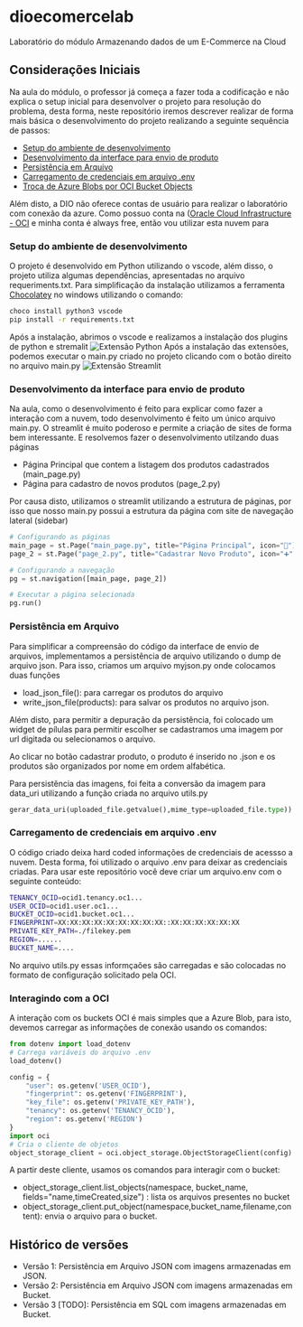 # dioecomercelab
Laboratório do módulo Armazenando dados de um E-Commerce na Cloud

## Considerações Iniciais
Na aula do módulo, o professor já começa a fazer toda a codificação e não explica o setup inicial para desenvolver o projeto para resolução do problema, desta forma, neste repositório iremos descrever realizar de forma mais básica o desenvolvimento do projeto realizando a seguinte sequência de passos:
* [Setup do ambiente de desenvolvimento](#setup)
* [Desenvolvimento da interface para envio de produto](#stramlit)
* [Persistência em Arquivo](#json)
* [Carregamento de credenciais em arquivo .env](#dotenv)
* [Troca de Azure Blobs por OCI Bucket Objects](#oci)

Além disto, a DIO não oferece contas de usuário para realizar o laboratório com conexão da azure. Como possuo conta na ([Oracle Cloud Infrastructure - OCI](https://cloud.oracle.com/) e minha conta é always free, então vou utilizar esta nuvem para 

### Setup do ambiente de desenvolvimento
O projeto é desenvolvido em Python utilizando o vscode, além disso, o projeto utiliza algumas dependências, apresentadas no arquivo requeriments.txt. Para simplificação da instalação utilizamos a ferramenta [Chocolatey](https://chocolatey.org) no windows utilizando o comando:
```sh
choco install python3 vscode
pip install -r requirements.txt
```
Após a instalação, abrimos o vscode e realizamos a instalação dos plugins de python e stremalit
![Extensão Python](https://us-east-2-prod-datasource-bucket.s3.us-east-2.amazonaws.com/uploads/302d3364e0134f43e909c34b77ef948b.png)
Após a instalação das extensões, podemos executar o main.py criado no projeto clicando com o botão direito no arquivo main.py
![Extensão Streamlit](https://global.discourse-cdn.com/streamlit/original/3X/2/5/25dabc428d925c445c6c6384744208a1c6b96284.png)

### Desenvolvimento da interface para envio de produto
Na aula, como o desenvolvimento é feito para explicar como fazer a interação com a nuvem, todo desenvolvimento é feito um único arquivo main.py. O streamlit é muito poderoso e permite a criação de sites de forma bem interessante. E resolvemos fazer o desenvolvimento utilzando duas páginas
* Página Principal que contem a listagem dos produtos cadastrados (main_page.py)
* Página para cadastro de novos produtos (page_2.py)

Por causa disto, utilizamos o streamlit utilizando a estrutura de páginas, por isso que nosso main.py possui a estrutura da página com site de navegação lateral (sidebar)
```python
# Configurando as páginas
main_page = st.Page("main_page.py", title="Página Principal", icon="🎉")
page_2 = st.Page("page_2.py", title="Cadastrar Novo Produto", icon="➕")

# Configurando a navegação
pg = st.navigation([main_page, page_2])

# Executar a página selecionada
pg.run()
```

### Persistência em Arquivo
Para simplificar a compreensão do código da interface de envio de arquivos, implementamos a persistência de arquivo utilizando o dump de arquivo json. Para isso, criamos um arquivo myjson.py onde colocamos duas funções
* load_json_file(): para carregar os produtos do arquivo
* write_json_file(products): para salvar os produtos no arquivo json.

Além disto, para permitir a depuração da persistência, foi colocado um widget de pílulas para permitir escolher se cadastramos uma imagem por url digitada ou selecionamos o arquivo.

Ao clicar no botão cadastrar produto, o produto é inserido no .json e os produtos são organizados por nome em ordem alfabética.

Para persistência das imagens, foi feita a conversão da imagem para data_uri utilizando a função criada no arquivo utils.py
```python
gerar_data_uri(uploaded_file.getvalue(),mime_type=uploaded_file.type))
```
### Carregamento de credenciais em arquivo .env
O código criado deixa hard coded informações de credenciais de acessso a nuvem. Desta forma, foi utilizado o arquivo .env para deixar as credenciais criadas. Para usar este repositório você deve criar um arquivo.env com o seguinte conteúdo:
```sh
TENANCY_OCID=ocid1.tenancy.oc1...
USER_OCID=ocid1.user.oc1...
BUCKET_OCID=ocid1.bucket.oc1...
FINGERPRINT=XX:XX:XX:XX:XX:XX:XX:XX:XX::XX:XX:XX:XX:XX:XX
PRIVATE_KEY_PATH=./filekey.pem
REGION=......
BUCKET_NAME=....
```
No arquivo utils.py essas informçaões são carregadas e são colocadas no formato de configuração solicitado pela OCI.

### Interagindo com a OCI
A interação com os buckets OCI é mais simples que a Azure Blob, para isto, devemos carregar as informações de conexão usando os comandos:
```python
from dotenv import load_dotenv
# Carrega variáveis do arquivo .env
load_dotenv()

config = {
    "user": os.getenv('USER_OCID'),
    "fingerprint": os.getenv('FINGERPRINT'),
    "key_file": os.getenv('PRIVATE_KEY_PATH'),
    "tenancy": os.getenv('TENANCY_OCID'),
    "region": os.getenv('REGION')
}
import oci
# Cria o cliente de objetos
object_storage_client = oci.object_storage.ObjectStorageClient(config)
```
A partir deste cliente, usamos os comandos para interagir com o bucket:
* object_storage_client.list_objects(namespace, bucket_name,  fields="name,timeCreated,size") : lista os arquivos presentes no bucket
* object_storage_client.put_object(namespace,bucket_name,filename,content): envia o arquivo para o bucket.


## Histórico de versões
* Versão 1: Persistência em Arquivo JSON com imagens armazenadas em JSON.
* Versão 2: Persistência em Arquivo JSON com imagens armazenadas em Bucket.
* Versão 3 [TODO]: Persistência em SQL com imagens armazenadas em Bucket.
